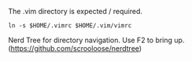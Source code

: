 The .vim directory is expected / required.  

    ln -s $HOME/.vimrc $HOME/.vim/vimrc

Nerd Tree for directory navigation. Use F2 to bring up.
(https://github.com/scrooloose/nerdtree)

